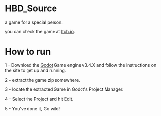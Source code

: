 # HBD_Source
a game for a special person.

you can check the game at [Itch.io](https://hoshinorei.itch.io/happy-birthday-runa/).

# How to run

1 - Download the [Godot](https://godotengine.org) Game engine v3.4.X and follow the instructions on the site to get up and running.

2 - extract the game zip somewhere.

3 - locate the extracted Game in Godot's Project Manager.

4 - Select the Project and hit Edit.

5 - You've done it, Go wild!
